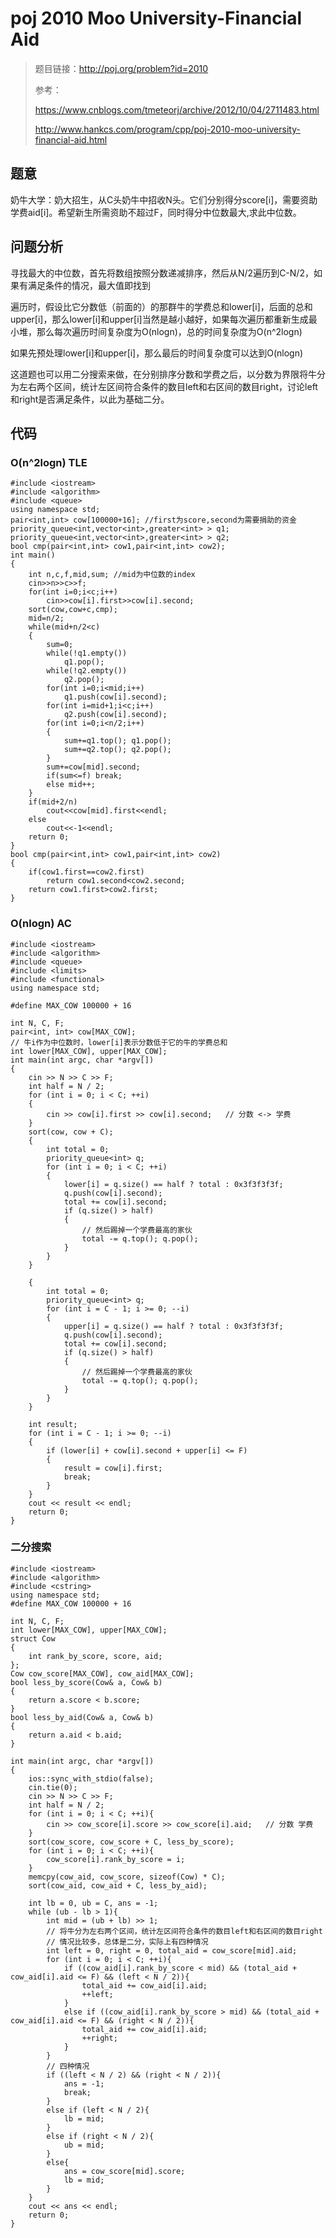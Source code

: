 # poj 2010 Moo University-Financial Aid
>题目链接：http://poj.org/problem?id=2010
>
>参考：
>
>https://www.cnblogs.com/tmeteorj/archive/2012/10/04/2711483.html
>
>http://www.hankcs.com/program/cpp/poj-2010-moo-university-financial-aid.html

## 题意
奶牛大学：奶大招生，从C头奶牛中招收N头。它们分别得分score[i]，需要资助学费aid[i]。希望新生所需资助不超过F，同时得分中位数最大,求此中位数。

## 问题分析
寻找最大的中位数，首先将数组按照分数递减排序，然后从N/2遍历到C-N/2，如果有满足条件的情况，最大值即找到

遍历时，假设比它分数低（前面的）的那群牛的学费总和lower[i]，后面的总和upper[i]，那么lower[i]和upper[i]当然是越小越好，如果每次遍历都重新生成最小堆，那么每次遍历时间复杂度为O(nlogn)，总的时间复杂度为O(n^2logn)

如果先预处理lower[i]和upper[i]，那么最后的时间复杂度可以达到O(nlogn)

这道题也可以用二分搜索来做，在分别排序分数和学费之后，以分数为界限将牛分为左右两个区间，统计左区间符合条件的数目left和右区间的数目right，讨论left 和right是否满足条件，以此为基础二分。

## 代码
### O(n^2logn) TLE

```
#include <iostream>
#include <algorithm>
#include <queue>
using namespace std;
pair<int,int> cow[100000+16]; //first为score,second为需要捐助的资金
priority_queue<int,vector<int>,greater<int> > q1;
priority_queue<int,vector<int>,greater<int> > q2;
bool cmp(pair<int,int> cow1,pair<int,int> cow2);
int main()
{
    int n,c,f,mid,sum; //mid为中位数的index
    cin>>n>>c>>f;
    for(int i=0;i<c;i++)
        cin>>cow[i].first>>cow[i].second;
    sort(cow,cow+c,cmp);
    mid=n/2;
    while(mid+n/2<c)
    {
        sum=0;
        while(!q1.empty())
            q1.pop();
        while(!q2.empty())
            q2.pop();
        for(int i=0;i<mid;i++)
            q1.push(cow[i].second);
        for(int i=mid+1;i<c;i++)
            q2.push(cow[i].second);
        for(int i=0;i<n/2;i++)
        {
            sum+=q1.top(); q1.pop();
            sum+=q2.top(); q2.pop();
        }
        sum+=cow[mid].second;
        if(sum<=f) break;
        else mid++;
    }
    if(mid+2/n)
        cout<<cow[mid].first<<endl;
    else
        cout<<-1<<endl;
    return 0;
}
bool cmp(pair<int,int> cow1,pair<int,int> cow2)
{
    if(cow1.first==cow2.first)
        return cow1.second<cow2.second;
    return cow1.first>cow2.first;
}
```
### O(nlogn) AC

```
#include <iostream>
#include <algorithm>
#include <queue>
#include <limits>
#include <functional>
using namespace std;

#define MAX_COW 100000 + 16

int N, C, F;
pair<int, int> cow[MAX_COW];
// 牛i作为中位数时，lower[i]表示分数低于它的牛的学费总和
int lower[MAX_COW], upper[MAX_COW];
int main(int argc, char *argv[])
{
	cin >> N >> C >> F;
	int half = N / 2;
	for (int i = 0; i < C; ++i)
	{
		cin >> cow[i].first >> cow[i].second;	// 分数 <-> 学费
	}
	sort(cow, cow + C);
	{
		int total = 0;
		priority_queue<int> q;
		for (int i = 0; i < C; ++i)
		{
			lower[i] = q.size() == half ? total : 0x3f3f3f3f;
			q.push(cow[i].second);
			total += cow[i].second;
			if (q.size() > half)
			{
				// 然后踢掉一个学费最高的家伙
				total -= q.top(); q.pop();
			}
		}
	}

	{
		int total = 0;
		priority_queue<int> q;
		for (int i = C - 1; i >= 0; --i)
		{
			upper[i] = q.size() == half ? total : 0x3f3f3f3f;
			q.push(cow[i].second);
			total += cow[i].second;
			if (q.size() > half)
			{
				// 然后踢掉一个学费最高的家伙
				total -= q.top(); q.pop();
			}
		}
	}

	int result;
	for (int i = C - 1; i >= 0; --i)
	{
		if (lower[i] + cow[i].second + upper[i] <= F)
		{
			result = cow[i].first;
			break;
		}
	}
	cout << result << endl;
	return 0;
}
```
### 二分搜索
```
#include <iostream>#include <algorithm>#include <cstring>using namespace std;#define MAX_COW 100000 + 16int N, C, F;int lower[MAX_COW], upper[MAX_COW];struct Cow{	int rank_by_score, score, aid;};Cow cow_score[MAX_COW], cow_aid[MAX_COW];bool less_by_score(Cow& a, Cow& b){	return a.score < b.score;}bool less_by_aid(Cow& a, Cow& b){	return a.aid < b.aid;}int main(int argc, char *argv[]){	ios::sync_with_stdio(false);	cin.tie(0);	cin >> N >> C >> F;	int half = N / 2;	for (int i = 0; i < C; ++i){		cin >> cow_score[i].score >> cow_score[i].aid;   // 分数 学费	}	sort(cow_score, cow_score + C, less_by_score);	for (int i = 0; i < C; ++i){		cow_score[i].rank_by_score = i;	}	memcpy(cow_aid, cow_score, sizeof(Cow) * C);	sort(cow_aid, cow_aid + C, less_by_aid);	int lb = 0, ub = C, ans = -1;	while (ub - lb > 1){		int mid = (ub + lb) >> 1;		// 将牛分为左右两个区间，统计左区间符合条件的数目left和右区间的数目right		// 情况比较多，总体是二分，实际上有四种情况		int left = 0, right = 0, total_aid = cow_score[mid].aid;		for (int i = 0; i < C; ++i){			if ((cow_aid[i].rank_by_score < mid) && (total_aid + cow_aid[i].aid <= F) && (left < N / 2)){				total_aid += cow_aid[i].aid;				++left;			}			else if ((cow_aid[i].rank_by_score > mid) && (total_aid + cow_aid[i].aid <= F) && (right < N / 2)){				total_aid += cow_aid[i].aid;				++right;			}		}		// 四种情况		if ((left < N / 2) && (right < N / 2)){			ans = -1;			break;		}		else if (left < N / 2){			lb = mid;		}		else if (right < N / 2){			ub = mid;		}		else{			ans = cow_score[mid].score;			lb = mid;		}	}	cout << ans << endl;	return 0;}
```